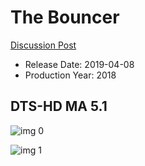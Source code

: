 # The Bouncer

[Discussion Post](https://www.avsforum.com/threads/bass-eq-for-filtered-movies.2995212/post-57943818)

* Release Date: 2019-04-08
* Production Year: 2018

## DTS-HD MA 5.1

![img 0](https://i.imgur.com/YqD0WZh.jpg)

![img 1](https://i.imgur.com/QzwpXTI.jpg)


